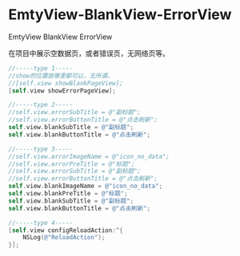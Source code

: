# EmtyView-BlankView-ErrorView
EmtyView BlankView ErrorView

在项目中展示空数据页，或者错误页，无网络页等。<br>

```objective-c
//-----type 1-----
//show的位置放哪里都可以，无所谓。
//[self.view showBlankPageView];
[self.view showErrorPageView];
```

```objective-c
//-----type 2-----
//self.view.errorSubTitle = @"副标题";
//self.view.errorButtonTitle = @"点击刷新";
self.view.blankSubTitle = @"副标题";
self.view.blankButtonTitle = @"点击刷新";
```

```objective-c
//-----type 3-----
//self.view.errorImageName = @"icon_no_data";
//self.view.errorPreTitle = @"标题";
//self.view.errorSubTitle = @"副标题";
//self.view.errorButtonTitle = @"点击刷新";
self.view.blankImageName = @"icon_no_data";
self.view.blankPreTitle = @"标题";
self.view.blankSubTitle = @"副标题";
self.view.blankButtonTitle = @"点击刷新";
```


```objective-c
//-----type 4-----
[self.view configReloadAction:^{
    NSLog(@"ReloadAction");
}];
```
